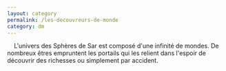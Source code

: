 ```yaml
---
layout: category
permalink: /les-decouvreurs-de-monde
category: dm
---
```


&nbsp;&nbsp;&nbsp;&nbsp;L'univers des Sphères de Sar est composé d'une infinité de mondes. De nombreux êtres empruntent les portails qui les relient dans l'espoir de découvrir des richesses ou simplement par accident.